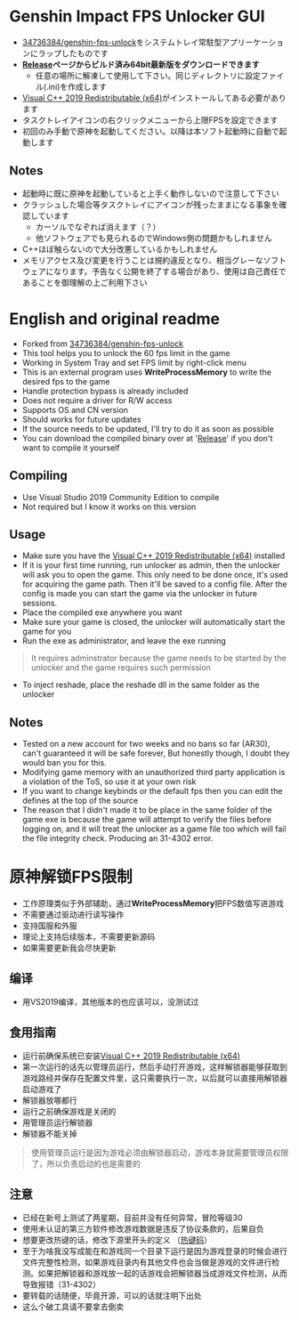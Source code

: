 # Genshin Impact FPS Unlocker GUI
 -  [34736384/genshin-fps-unlock](https://github.com/34736384/genshin-fps-unlock/releases)をシステムトレイ常駐型アプリーケーションにラップしたものです
 - **[Release](https://github.com/rexent-gx/genshin-fps-unlock-gui/releases/latest)ページからビルド済み64bit最新版をダウンロードできます**
   - 任意の場所に解凍して使用して下さい。同じディレクトリに設定ファイル(.ini)を作成します
 - [Visual C++ 2019 Redistributable (x64)](https://aka.ms/vs/16/release/vc_redist.x64.exe)がインストールしてある必要があります
 - タスクトレイアイコンの右クリックメニューから上限FPSを設定できます
 - 初回のみ手動で原神を起動してください。以降は本ソフト起動時に自動で起動します
## Notes
 - 起動時に既に原神を起動していると上手く動作しないので注意して下さい
 - クラッシュした場合等タスクトレイにアイコンが残ったままになる事象を確認しています
    - カーソルでなぞれば消えます（？）
    - 他ソフトウェアでも見られるのでWindows側の問題かもしれません
 - C++ほぼ触らないので大分改悪しているかもしれません
 - メモリアクセス及び変更を行うことは規約違反となり、相当グレーなソフトウェアになります。予告なく公開を終了する場合があり、使用は自己責任であることを御理解の上ご利用下さい


# English and original readme
 - Forked from [34736384/genshin-fps-unlock](https://github.com/34736384/genshin-fps-unlock/releases)
 - This tool helps you to unlock the 60 fps limit in the game
 - Working in System Tray and set FPS limit by right-click menu
 - This is an external program uses **WriteProcessMemory** to write the desired fps to  the game
 - Handle protection bypass is already included
 - Does not require a driver for R/W access
 - Supports OS and CN version
 - Should works for future updates
 - If the source needs to be updated, I'll try to do it as soon as possible
 - You can download the compiled binary over at '[Release](https://github.com/rexent-gx/genshin-fps-unlock-gui/releases/latest)' if you don't want to compile it yourself
 ## Compiling
 - Use  Visual Studio 2019 Community Edition to compile
 - Not required but I know it works on this version
 ## Usage
 - Make sure you have the [Visual C++ 2019 Redistributable (x64)](https://aka.ms/vs/16/release/vc_redist.x64.exe) installed
 - If it is your first time running, run unlocker as admin, then the unlocker will ask you to open the game. This only need to be done once, it's used for acquiring the game path. Then it'll be saved to a config file. After the config is made you can start the game via the unlocker in future sessions.
 - Place the compiled exe anywhere you want
 - Make sure your game is closed, the unlocker will automatically start the game for you
 - Run the exe as administrator, and leave the exe running
 >It requires adminstrator because the game needs to be started by the unlocker and the game requires such permission
 - To inject reshade, place the reshade dll in the same folder as the unlocker
 ## Notes
 - Tested on a new account for two weeks and no bans so far (AR30), can't guaranteed it will be safe forever, But honestly though, I doubt they would ban you for this.
 - Modifying game memory with an unauthorized third party application is a violation of the ToS, so use it at your own risk
 - If you want to change keybinds or the default fps then you can edit the defines at the top of the source
 - The reason that I didn't made it to be place in the same folder of the game exe is because the game will attempt to verify the files before logging on, and it will treat the unlocker as a game file too which will fail the file integrity check. Producing an 31-4302 error.


# 原神解锁FPS限制

 - 工作原理类似于外部辅助，通过**WriteProcessMemory**把FPS数值写进游戏
 - 不需要通过驱动进行读写操作
 - 支持国服和外服
 - 理论上支持后续版本，不需要更新源码
 - 如果需要更新我会尽快更新

## 编译

 - 用VS2019编译，其他版本的也应该可以，没测试过
## 食用指南
 - 运行前确保系统已安装[Visual C++ 2019 Redistributable (x64)](https://aka.ms/vs/16/release/vc_redist.x64.exe)
 - 第一次运行的话先以管理员运行，然后手动打开游戏，这样解锁器能够获取到游戏路经并保存在配置文件里，这只需要执行一次，以后就可以直接用解锁器启动游戏了
 - 解锁器放哪都行
 - 运行之前确保游戏是关闭的
 - 用管理员运行解锁器
 - 解锁器不能关掉
>使用管理员运行是因为游戏必须由解锁器启动，游戏本身就需要管理员权限了，所以负责启动的也是需要的

## 注意
- 已经在新号上测试了两星期，目前并没有任何异常，冒险等级30
- 使用未认证的第三方软件修改游戏数据是违反了协议条款的，后果自负
- 想要更改热键的话，修改下源里开头的定义 （[热键码](http://cherrytree.at/misc/vk.htm)）
- 至于为啥我没写成能在和游戏同一个目录下运行是因为游戏登录的时候会进行文件完整性检测，如果游戏目录内有其他文件也会当做是游戏的文件进行检测。如果把解锁器和游戏放一起的话游戏会把解锁器当成游戏文件检测，从而导致报错（31-4302）
- 要转载的话随便，毕竟开源，可以的话就注明下出处
- 这么个破工具请不要拿去倒卖
